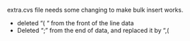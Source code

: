 extra.cvs file needs some changing to make bulk insert works. 
*	deleted “( “ from the front of the line data
*	Deleted “;” from the end of data, and replaced it by “,( 
